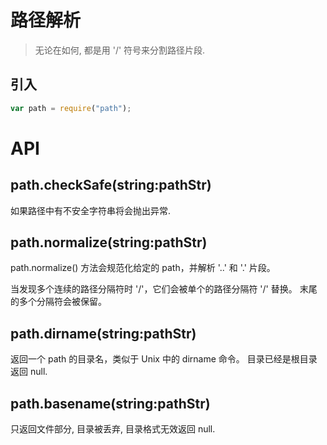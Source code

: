 # 路径解析


> 无论在如何, 都是用 '/' 符号来分割路径片段.


## 引入

```javascript
var path = require("path");
```



# API

## path.checkSafe(string:pathStr)

如果路径中有不安全字符串将会抛出异常.


## path.normalize(string:pathStr)

path.normalize() 方法会规范化给定的 path，并解析 '..' 和 '.' 片段。

当发现多个连续的路径分隔符时 '/'，它们会被单个的路径分隔符 '/' 替换。 末尾的多个分隔符会被保留。


## path.dirname(string:pathStr)

返回一个 path 的目录名，类似于 Unix 中的 dirname 命令。
目录已经是根目录返回 null.


## path.basename(string:pathStr)

只返回文件部分, 目录被丢弃, 目录格式无效返回 null.